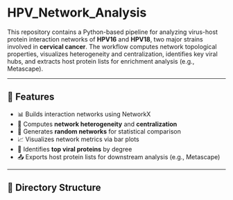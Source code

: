 # HPV_Network_Analysis

This repository contains a Python-based pipeline for analyzing virus-host protein interaction networks of **HPV16** and **HPV18**, two major strains involved in **cervical cancer**. The workflow computes network topological properties, visualizes heterogeneity and centralization, identifies key viral hubs, and extracts host protein lists for enrichment analysis (e.g., Metascape).

---

## 📌 Features

- 📊 Builds interaction networks using NetworkX
- 🧠 Computes **network heterogeneity** and **centralization**
- 🔁 Generates **random networks** for statistical comparison
- 📈 Visualizes network metrics via bar plots
- 🎯 Identifies **top viral proteins** by degree
- 📤 Exports host protein lists for downstream analysis (e.g., Metascape)

---

## 📁 Directory Structure

